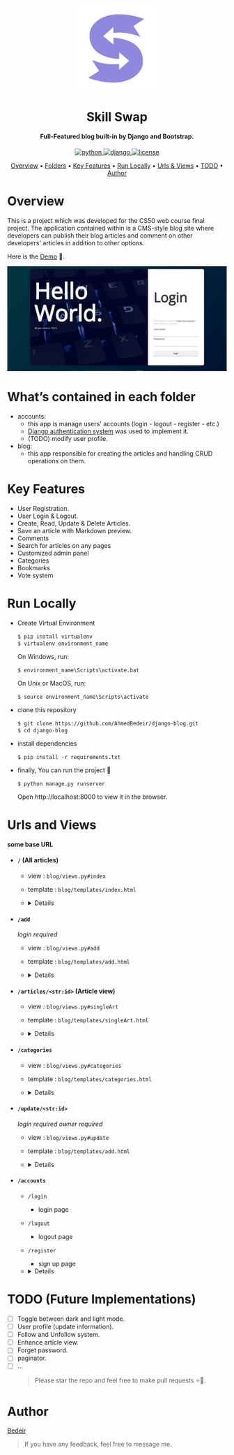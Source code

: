 <div align="center">
  <br>
  <a href="#"><img src="./blog/static/skill_swap.png" alt="Skill Swap" width="200"></a>
  <h1>Skill Swap</h1>
</div>

<h4 align="center">Full-Featured blog built-in by Django and Bootstrap.</h4>

<p align="center">
  <a href="https://python.org/downloads/">
    <img src="https://img.shields.io/pypi/pyversions/Django.svg" alt="python">
  </a>
  <a href="https://djangoproject.com/">
    <img src="https://img.shields.io/badge/django-4.0-success.svg" alt="django">
  </a>
  <a href="https://choosealicense.com/licenses/gpl-3.0/">
    <img src="https://img.shields.io/badge/license-GPL--3.0-green" alt="license">
  </a>
</p>
<p align="center">
  <a href="#overview">Overview</a> •
  <a href="#describe">Folders</a> •
  <a href="#key-features">Key Features</a> •
  <a href="#how-to-use">Run Locally</a> •
  <a href="#views">Urls & Views</a> •
  <a href="#todo">TODO</a> •
  <a href="#author">Author</a> 
</p>

<!-- ![screenshot]() -->

<a name = "overview"></a>

# Overview

This is a project which was developed for the CS50 web course final project. The application contained within is a CMS-style blog site where developers can publish their blog articles and comment on other developers' articles in addition to other options.

Here is the [Demo](https://www.youtube.com/watch?v=8sMxsItJub0) 🙌.

![login](./screenshots/login.JPG)

<a name = "describe"></a>

# What’s contained in each folder

- accounts:
  - this app is manage users' accounts (login - logout - register - etc.)
  - [Django authentication system](https://docs.djangoproject.com/en/4.1/topics/auth/default/) was used to implement it.
  - (TODO) modify user profile.
- blog:
  - this app responsible for creating the articles and handling CRUD operations on them.

<a name = "key-features"></a>

# Key Features

- User Registration.
- User Login & Logout.
- Create, Read, Update & Delete Articles.
- Save an article with Markdown preview.
- Comments
- Search for articles on any pages
- Customized admin panel
- Categories
- Bookmarks
- Vote system

<a name = "how-to-use"></a>

# Run Locally

- Create Virtual Environment

  ```
  $ pip install virtualenv
  $ virtualenv environment_name
  ```

  On Windows, run:

  ```
  $ environment_name\Scripts\activate.bat
  ```

  On Unix or MacOS, run:

  ```
  $ source environment_name\Scripts\activate
  ```

- clone this repository
  ```
  $ git clone https://github.com/AhmedBedeir/django-blog.git
  $ cd django-blog
  ```
- install dependencies
  ```
  $ pip install -r requirements.txt
  ```
- finally, You can run the project 🎉
  ```
  $ python manage.py runserver
  ```
  Open http://localhost:8000 to view it in the browser.

<a name = "views"></a>

# Urls and Views

**some base URL**

- #### `/` (All articles)

  - view : `blog/views.py#index`
  - template : `blog/templates/index.html`

  - <details>

    - every article card show :
      - title.
      - when created.
      - description.
      - tags.
      - saved or unsaved button.
      - vote button.
      - if the user owner this article:
        - number of votes show not vote button.
        - can delete and update.
    - ![all](screenshots/all_AdobeExpress.gif)

    </details>

- #### `/add`

  _login required_

  - view : `blog/views.py#add`
  - template : `blog/templates/add.html`

  - <details>

    - user can write article according to the condition
    - ![add](screenshots/add.gif)
    </details>

- #### `/articles/<str:id>` (Article view)

  - view : `blog/views.py#singleArt`
  - template : `blog/templates/singleArt.html`

  - <details>

    - Show all details about this article.
    - user can add comment in this page.
    - ![view](screenshots/articleview.gif)
    </details>

- #### `/categories`

  - view : `blog/views.py#categories`
  - template : `blog/templates/categories.html`

  - <details>

    - Show all categories.
    - each category has some articles belong it.
    - ![categories](screenshots/category.gif)

    </details>

- #### `/update/<str:id>`

  _login required_
  _owner required_

  - view : `blog/views.py#update`
  - template : `blog/templates/add.html`

  - <details>

    - Depending on the request user can add a new article or update an existing article
    - ![update](screenshots/update.gif)

    </details>

- #### `/accounts`

  - `/login`
    - login page
  - `/logout`
    - logout page
  - `/register`
    - sign up page
  - <details>

    ![accounts](screenshots/accounts.gif)

    </details>

<a name = "todo"></a>

# TODO (Future Implementations)

- [ ] Toggle between dark and light mode.
- [ ] User profile (update information).
- [ ] Follow and Unfollow system.
- [ ] Enhance article view.
- [ ] Forget password.
- [ ] paginator.
- [ ] ...
  > Please star the repo and feel free to make pull requests ⭐🙌.

<a name = "author"></a>

# Author

[Bedeir](https://www.linkedin.com/in/ahmed-bedeir-45b0171bb/)

> If you have any feedback, feel free to message me.

